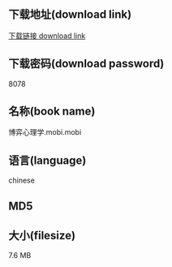 ## 下载地址(download link)
[下载链接 download link](https://tutu365.netlify.app/?s=%E5%8D%9A%E5%BC%88%E5%BF%83%E7%90%86%E5%AD%A6.mobi)

## 下载密码(download password)
8078

## 名称(book name)
博弈心理学.mobi.mobi

## 语言(language)
chinese

## MD5


## 大小(filesize)
7.6 MB
